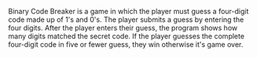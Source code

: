 
Binary Code Breaker is a game in which the player must guess a four-digit code made up of 1's and 0's. The player submits a guess by entering the four digits. After the player enters their guess, the program shows how many digits matched the secret code. If the player guesses the complete four-digit code in five or fewer guess, they win otherwise it's game over. 